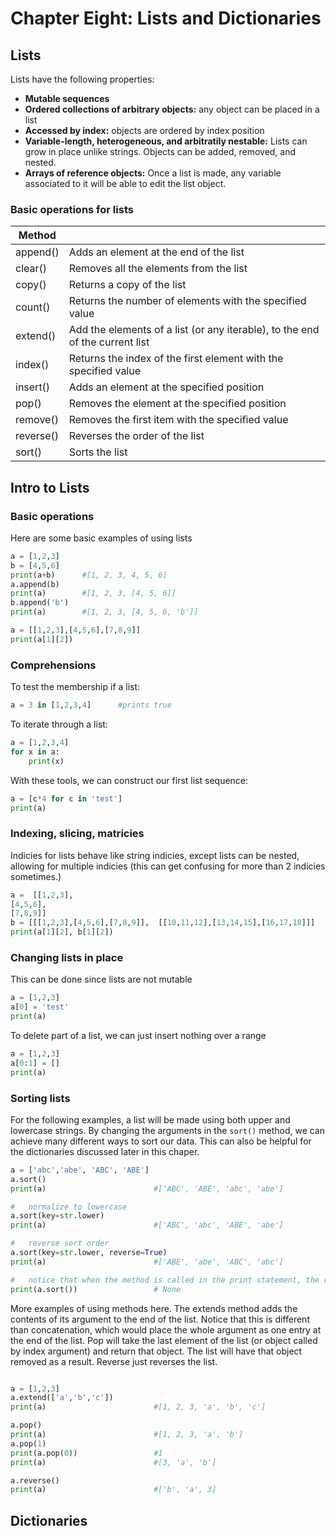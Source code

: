 # Chapter Eight:  Lists and Dictionaries


## Lists
Lists have the following properties:
+ **Mutable sequences** 
+ **Ordered collections of arbitrary objects:** any object can be placed in a list
+ **Accessed by index:**  objects are ordered by index position 
+ **Variable-length, heterogeneous, and arbitratily nestable:** Lists can grow in place unlike strings.  Objects can be added, removed, and nested.
+ **Arrays of reference objects:**  Once a list is made, any variable associated to it will be able to edit the list object.

### Basic operations for lists
| Method |  |
|-|-|
|append()  |  Adds an element at the end of the list|
|clear()  |  Removes all the elements from the list|
|copy()  |  Returns a copy of the list|
|count()  |  Returns the number of elements with the specified value|
|extend()  |  Add the elements of a list (or any iterable), to the end of the current list|
|index() |   Returns the index of the first element with the specified value|
|insert()   | Adds an element at the specified position|
|pop()  |  Removes the element at the specified position|
|remove()  |  Removes the first item with the specified value|
|reverse()  |  Reverses the order of the list|
|sort()   | Sorts the list|




## Intro to Lists
### Basic operations
Here are some basic examples of using lists
```python
a = [1,2,3]
b = [4,5,6]
print(a+b)      #[1, 2, 3, 4, 5, 6]
a.append(b)
print(a)        #[1, 2, 3, [4, 5, 6]]
b.append('b')
print(a)        #[1, 2, 3, [4, 5, 6, 'b']]
```


```python
a = [[1,2,3],[4,5,6],[7,8,9]]
print(a[1][2])
```

### Comprehensions
To test the membership if a list:
```python
a = 3 in [1,2,3,4]      #prints true
```
To iterate through a list:
```python
a = [1,2,3,4]
for x in a:
    print(x)
```
With these tools, we can construct our first list sequence:
```python
a = [c*4 for c in 'test']
print(a)
```
### Indexing, slicing, matricies
Indicies for lists behave like string indicies, except lists can be nested, allowing for multiple indicies (this can get confusing for more than 2 indicies sometimes.)
```python
a =  [[1,2,3],
[4,5,6],
[7,8,9]]
b = [[[1,2,3],[4,5,6],[7,8,9]],  [[10,11,12],[13,14,15],[16,17,18]]]
print(a[1][2], b[1][2])
```

### Changing lists in place
This can be done since lists are not mutable
```python
a = [1,2,3]
a[0] = 'test'
print(a)
```
To delete part of a list, we can just insert nothing over a range
```python
a = [1,2,3]
a[0:1] = []
print(a)
```


### Sorting lists
For the following examples, a list will be made using both upper and lowercase strings.  By changing the arguments in the `sort()` method, we can achieve many different ways to sort our data.  This can also be helpful for the dictionaries discussed later in this chaper.
```python
a = ['abc','abe', 'ABC', 'ABE']
a.sort()
print(a)                        #['ABC', 'ABE', 'abc', 'abe']

#   normalize to lowercase
a.sort(key=str.lower)
print(a)                        #['ABC', 'abc', 'ABE', 'abe']

#   reverse sort order
a.sort(key=str.lower, reverse=True)
print(a)                        #['ABE', 'abe', 'ABC', 'abc']

#   notice that when the method is called in the print statement, the return type is None, so "None" is printed
print(a.sort())                 # None
```

More examples of using methods here.  The extends method adds the contents of its argument to the end of the list.  Notice that this is different than concatenation, which would place the whole argument as one entry at the end of the list.  Pop will take the last element of the list (or object called by index argument) and return that object.  The list will have that object removed as a result.  Reverse just reverses the list.
```python

a = [1,2,3]
a.extend(['a','b','c'])
print(a)                        #[1, 2, 3, 'a', 'b', 'c']

a.pop()     
print(a)                        #[1, 2, 3, 'a', 'b']
a.pop(1)
print(a.pop(0))                 #1
print(a)                        #[3, 'a', 'b']

a.reverse()
print(a)                        #['b', 'a', 3]
```






## Dictionaries
